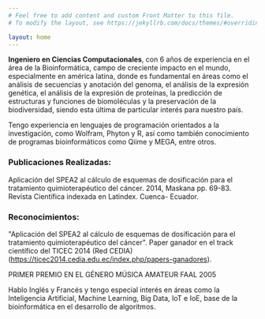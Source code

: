 ```yaml
---
# Feel free to add content and custom Front Matter to this file.
# To modify the layout, see https://jekyllrb.com/docs/themes/#overriding-theme-defaults

layout: home
---
```


**Ingeniero en Ciencias Computacionales**, con 6 años de experiencia en el área de la Bioinformática, campo de creciente impacto en el mundo, especialmente en américa latina, donde es fundamental en áreas como el análisis de secuencias y anotación del genoma, el análisis de la expresión genética, el análisis de la expresión de proteínas, la predicción de estructuras y funciones de biomoléculas y la preservación de la biodiversidad, siendo esta última de particular interés para nuestro país.

Tengo experiencia en lenguajes de programación orientados a la investigación, como Wolfram, Phyton y R, así como también conocimiento de programas bioinformáticos como Qiime y MEGA, entre otros. 

### Publicaciones Realizadas:

Aplicación del SPEA2 al cálculo de esquemas de dosificación para el tratamiento quimioterapéutico del cáncer. 2014, Maskana pp. 69-83. Revista Científica indexada en Latindex. Cuenca- Ecuador.

### Reconocimientos:

"Aplicación del SPEA2 al cálculo de esquemas de dosificación para el tratamiento quimioterapéutico del cáncer". 
Paper ganador en el track científico del TICEC 2014 (Red CEDIA) (https://ticec2014.cedia.edu.ec/index.php/papers-ganadores).

PRIMER PREMIO EN EL GÉNERO MÚSICA AMATEUR FAAL 2005 

Hablo Inglés y Francés y tengo especial interés en áreas como la Inteligencia Artificial, Machine Learning, Big Data, IoT e IoE, base de la bioinformática en el desarrollo de algoritmos.

